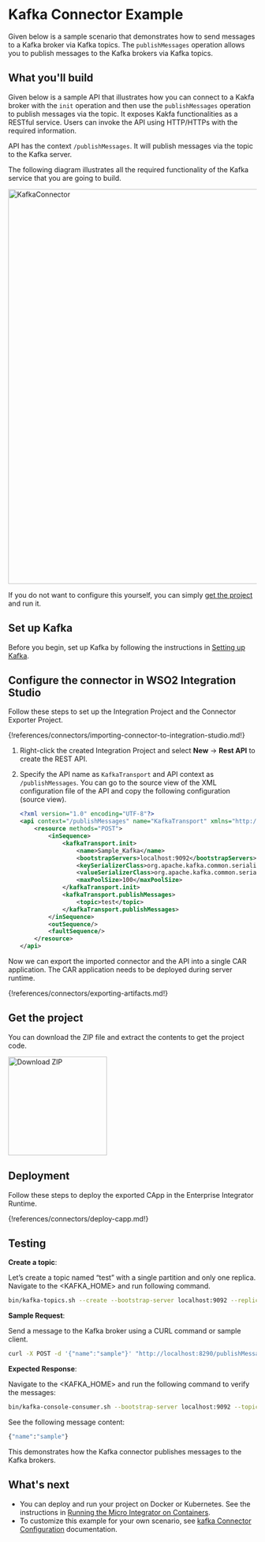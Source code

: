 # Kafka Connector Example

Given below is a sample scenario that demonstrates how to send messages to a Kafka broker via Kafka topics. The `publishMessages` operation allows you to publish messages to the Kafka brokers via Kafka topics.

## What you'll build

Given below is a sample API that illustrates how you can connect to a Kakfa broker with the `init` operation and then use the `publishMessages` operation to publish messages via the topic. It exposes Kakfa functionalities as a RESTful service. Users can invoke the API using HTTP/HTTPs with the required information.

API has the context `/publishMessages`. It will publish messages via the topic to the Kafka server.

The following diagram illustrates all the required functionality of the Kafka service that you are going to build.

<img src="../../../../assets/img/connectors/KafkaConnectorPublishMessage.png" title="KafkaConnector" width="800" alt="KafkaConnector"/>

If you do not want to configure this yourself, you can simply [get the project](#get-the-project) and run it.

## Set up Kafka

Before you begin, set up Kafka by following the instructions in [Setting up Kafka](setting-up-kafka.md).

## Configure the connector in WSO2 Integration Studio

Follow these steps to set up the Integration Project and the Connector Exporter Project.

{!references/connectors/importing-connector-to-integration-studio.md!}

1. Right-click the created Integration Project and select **New** -> **Rest API** to create the REST API.

2. Specify the API name as `KafkaTransport` and API context as `/publishMessages`. You can go to the source view of the XML configuration file of the API and copy the following configuration (source view).

    ```xml
    <?xml version="1.0" encoding="UTF-8"?>
    <api context="/publishMessages" name="KafkaTransport" xmlns="http://ws.apache.org/ns/synapse">
        <resource methods="POST">
            <inSequence>
                <kafkaTransport.init>
                    <name>Sample_Kafka</name>
                    <bootstrapServers>localhost:9092</bootstrapServers>
                    <keySerializerClass>org.apache.kafka.common.serialization.StringSerializer</keySerializerClass>
                    <valueSerializerClass>org.apache.kafka.common.serialization.StringSerializer</valueSerializerClass>
                    <maxPoolSize>100</maxPoolSize>
                </kafkaTransport.init>
                <kafkaTransport.publishMessages>
                    <topic>test</topic>
                </kafkaTransport.publishMessages>
            </inSequence>
            <outSequence/>
            <faultSequence/>
        </resource>
    </api>
    ```
Now we can export the imported connector and the API into a single CAR application. The CAR application needs to be deployed during server runtime. 

{!references/connectors/exporting-artifacts.md!}

## Get the project

You can download the ZIP file and extract the contents to get the project code.

<a href="../../../../assets/attach/connectors/Kafka-connector.zip">
    <img src="../../../../assets/img/connectors/download-zip.png" width="200" alt="Download ZIP">
</a>

## Deployment

Follow these steps to deploy the exported CApp in the Enterprise Integrator Runtime. 

{!references/connectors/deploy-capp.md!}
    
## Testing

**Create a topic**:

Let’s create a topic named “test” with a single partition and only one replica.
Navigate to the <KAFKA_HOME> and run following command.
   
```bash
bin/kafka-topics.sh --create --bootstrap-server localhost:9092 --replication-factor 1 --partitions 1 --topic test     
```

**Sample Request**:
   
Send a message to the Kafka broker using a CURL command or sample client.

```bash
curl -X POST -d '{"name":"sample"}' "http://localhost:8290/publishMessages" -H "Content-Type:application/json" -v
```

**Expected Response**: 
   
Navigate to the <KAFKA_HOME> and run the following command to verify the messages:

```bash
bin/kafka-console-consumer.sh --bootstrap-server localhost:9092 --topic test --from-beginning
```

See the following message content:

```bash
{"name":"sample"}
```   

This demonstrates how the Kafka connector publishes messages to the Kafka brokers.
   
## What's next

* You can deploy and run your project on Docker or Kubernetes. See the instructions in [Running the Micro Integrator on Containers](../../../../setup/installation/run_in_containers).
* To customize this example for your own scenario, see [kafka Connector Configuration](kafka-connector-config.md) documentation.
